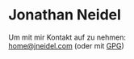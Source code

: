 # Jonathan Neidel

Um mit mir Kontakt auf zu nehmen: <br>
[home@jneidel.com](mailto:home@jneidel.com) (oder mit [GPG](/gpg.txt))
